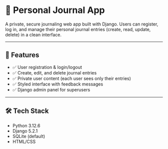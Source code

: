 # 📝 Personal Journal App

A private, secure journaling web app built with Django. Users can register, log in, and manage their personal journal entries (create, read, update, delete) in a clean interface.

---

## 📌 Features

- ✅ User registration & login/logout
- ✅ Create, edit, and delete journal entries
- ✅ Private user content (each user sees only their entries)
- ✅ Styled interface with feedback messages
- ✅ Django admin panel for superusers

---

## 🛠 Tech Stack

- Python 3.12.6
- Django 5.2.1
- SQLite (default)
- HTML/CSS 
